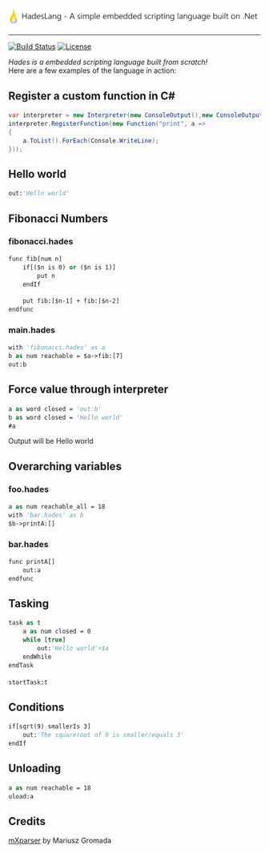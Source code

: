 <img src="https://raw.githubusercontent.com/Azer0s/HadesLang/master/HadesLang/IconLong.png" /> 

***

[![Build Status](https://travis-ci.org/Azer0s/HadesLang.svg?branch=master)](https://travis-ci.org/Azer0s/HadesLang)
[![License](https://img.shields.io/badge/license-MIT-brightgreen.svg)](https://github.com/Azer0s/HadesLang/blob/master/LICENSE)


*Hades is a embedded scripting language built from scratch!*
<br>
Here are a few examples of the language in action:

## Register a custom function in C#
```csharp
var interpreter = new Interpreter(new ConsoleOutput(),new ConsoleOutput());
interpreter.RegisterFunction(new Function("print", a =>
{
    a.ToList().ForEach(Console.WriteLine);
}));
```

## Hello world
```vb
out:'Hello world'
```

## Fibonacci Numbers
### fibonacci.hades
```vb
func fib[num n]
    if[($n is 0) or ($n is 1)]
        put n
    endIf

    put fib:[$n-1] + fib:[$n-2]
endfunc
```
### main.hades
```vb
with 'fibonacci.hades' as a
b as num reachable = $a->fib:[7]
out:b
```
## Force value through interpreter 

```vb
a as word closed = 'out:b'
b as word closed = 'Hello world'
#a
```
Output will be Hello world

## Overarching variables
### foo.hades
```vb
a as num reachable_all = 18
with 'bar.hades' as b
$b->printA:[]
```
### bar.hades
```vb
func printA[]
    out:a
endfunc
```

## Tasking
```vb
task as t
    a as num closed = 0
    while [true]
        out:'Hello world'+$a
    endWhile
endTask

startTask:t
```

## Conditions
```vb
if[sqrt(9) smallerIs 3]
    out:'The squareroot of 9 is smaller/equals 3'
endIf
```

## Unloading
```vb
a as num reachable = 18
uload:a
```

## Credits
[mXparser](https://github.com/mariuszgromada/MathParser.org-mXparser) by Mariusz Gromada

